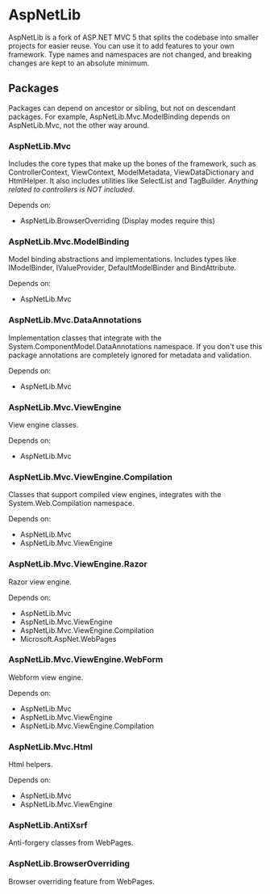 AspNetLib
=========
AspNetLib is a fork of ASP.NET MVC 5 that splits the codebase into smaller projects for easier reuse. You can use it to add features to your own framework. Type names and namespaces are not changed, and breaking changes are kept to an absolute minimum.

Packages
--------
Packages can depend on ancestor or sibling, but not on descendant packages. For example, AspNetLib.Mvc.ModelBinding depends on AspNetLib.Mvc, not the other way around.

### AspNetLib.Mvc

Includes the core types that make up the bones of the framework, such as ControllerContext, ViewContext, ModelMetadata, ViewDataDictionary and HtmlHelper. It also includes utilities like SelectList and TagBuilder. *Anything related to controllers is NOT included*.

Depends on:

- AspNetLib.BrowserOverriding (Display modes require this)

### AspNetLib.Mvc.ModelBinding

Model binding abstractions and implementations. Includes types like IModelBinder, IValueProvider, DefaultModelBinder and BindAttribute.

Depends on:

- AspNetLib.Mvc

### AspNetLib.Mvc.DataAnnotations

Implementation classes that integrate with the System.ComponentModel.DataAnnotations namespace. If you don't use this package annotations are completely ignored for metadata and validation.

Depends on:

- AspNetLib.Mvc

### AspNetLib.Mvc.ViewEngine

View engine classes.

Depends on:

- AspNetLib.Mvc

### AspNetLib.Mvc.ViewEngine.Compilation

Classes that support compiled view engines, integrates with the System.Web.Compilation namespace.

Depends on:

- AspNetLib.Mvc
- AspNetLib.Mvc.ViewEngine

### AspNetLib.Mvc.ViewEngine.Razor

Razor view engine.

Depends on:

- AspNetLib.Mvc
- AspNetLib.Mvc.ViewEngine
- AspNetLib.Mvc.ViewEngine.Compilation
- Microsoft.AspNet.WebPages

### AspNetLib.Mvc.ViewEngine.WebForm

Webform view engine.

Depends on:

- AspNetLib.Mvc
- AspNetLib.Mvc.ViewEngine
- AspNetLib.Mvc.ViewEngine.Compilation

### AspNetLib.Mvc.Html

Html helpers.

Depends on:

- AspNetLib.Mvc
- AspNetLib.Mvc.ViewEngine

### AspNetLib.AntiXsrf

Anti-forgery classes from WebPages.

### AspNetLib.BrowserOverriding

Browser overriding feature from WebPages.
